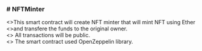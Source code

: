 <h3># NFTMinter</h3>

<>This smart contract will create NFT minter that will mint NFT using Ether <>and transfere the funds to the original owner.
<br>
<> All transactions will be public. 
<br>
<> The smart contract used OpenZeppelin library. 
